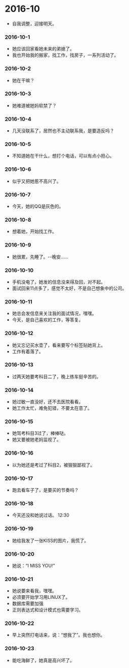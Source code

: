 # 2016-10

* 自我调整，迎接明天。

### 2016-10-1

* 她应该回家看她未来的弟媳了。
* 我也开始我的搬家，找工作，找房子，一系列活动了。

### 2016-10-2

* 她在干嘛？

### 2016-10-3

* 她难道被她妈软禁了？

### 2016-10-4

* 几天没联系了，居然也不主动联系我，是要造反吗？

### 2016-10-5

* 不知道她在干什么，想打个电话，可以有点小担心。

### 2016-10-6

* 似乎又把她惹不高兴了。

### 2016-10-7

* 今天，她的QQ是灰色的。

### 2016-10-8

* 想着她，开始找工作。

### 2016-10-9

* 她很累，先睡了。--晚安……

### 2016-10-10

* 手机没电了，她发的信息没来得及回，对不起。
* 面试回来11点多了，感觉不太好，不是自己想象中的公司。

### 2016-10-11

* 她总会发信息来关注我的面试情况，嘿嘿。
* 今天，是自己喜欢的工作，等答复。

### 2016-10-12

* 她又忘记买水壶了，看来要写个标签贴她背上。
* 工作有着落了。


### 2016-10-13
* 过两天她要考科目二了，晚上练车挺辛苦的。

### 2016-10-14
* 她过敏一直没好，还不去医院看看。
* 她工作太忙，难免犯错，不要太在意了。

### 2016-10-15
* 她驾考科目3过了，棒棒哒。
* 她又要被她老妈监视了。

### 2016-10-16
* 以为她还是考过了科目2，被狠狠鄙视了。

### 2016-10-17
* 跑去看车子了，是要买的节奏吗？

### 2016-10-18
* 今天还没和她说过话。 12:30


### 2016-10-19
* 她给我发了一张KISS的图片，我慌了。

### 2016-10-20
* 她说：“I MISS YOU!”

### 2016-10-21
* 她说要来看我，嘿嘿。
* 必须要开始学习用LINUX了。
* 数据库需要加强
* 正则表达式和设计模式也需要学习。

### 2016-10-22
* 早上突然打电话来，说：“想我了”。我也想你。

### 2016-10-23
* 能吃海鲜了，她真是高兴坏了。

